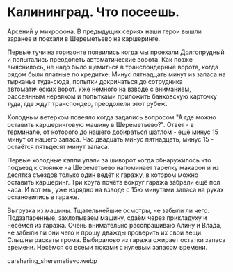 # Калининград. Что посеешь.

Арсений у микрофона. В предыдущих сериях наши герои вышли заранее и поехали в Шереметьево на каршеринге.

Первые тучи на горизонте появились когда мы проехали Долгопрудный и попытались преодолеть автоматические ворота. Как позже выяснилось, не надо было щемиться в транспондерные ворота, когда рядом были платные по кредитке. Минус пятнадцать минут из запаса на тырканье туда-сюда, попытки докричаться до сотрудника автоматических ворот. Уже немного на взводе с вниманием, рассеянным нервяком и попытками приложить банковскую карточку туда, где ждут транспондер, преодолели этот рубеж.

Холодным ветерком повеяло когда задались вопросом "А где можно оставить каршеринговую машину в Шереметьево?". Ответ - в терминале, от которого до нашего добираться шатлом - ещё минус 15 минут от нашего запаса. Час двадцать минус пятнадцать, минус 15 - остаётся пятьдесят минут запаса.

Первые холодные капли упали за шиворот когда обнаружилось что подъезд к стоянке на Шереметьево напоминает тарелку макарон и из десятка съездов только один ведёт к гаражу, в котором можно оставить каршеринг. Три круга почёта вокруг гаража забрали ещё пол часа. И вот мы, уже изрядно на взводе с 15ю минутами запаса на руках остановились в гараже.

Выгрузка из машины. Тщательнейшие осмотры, не забыли ли чего. Подзапаренные, захлопываем машину, сдаём через прикладуху и несёмся из гаража. Очень внимательно расспрашиваю Алину и Влада, не забыли ли они чего и прошу дважды проверить их свои вещи. Слышны раскаты грома. Выбиралово из гаража сжирает остатки запаса времени. Несёмся со всеми тюками с нулевым запасом времени.

carsharing_sheremetievo.webp